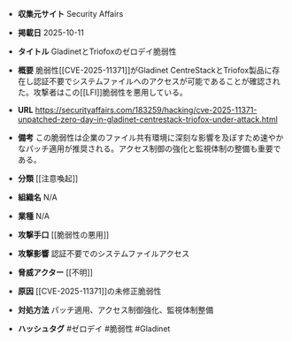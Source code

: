 - **収集元サイト**
Security Affairs

- **掲載日**
2025-10-11

- **タイトル**
GladinetとTriofoxのゼロデイ脆弱性

- **概要**
脆弱性[[CVE-2025-11371]]がGladinet CentreStackとTriofox製品に存在し認証不要でシステムファイルへのアクセスが可能であることが確認された。攻撃者はこの[[LFI]]脆弱性を悪用している。

- **URL**
https://securityaffairs.com/183259/hacking/cve-2025-11371-unpatched-zero-day-in-gladinet-centrestack-triofox-under-attack.html

- **備考**
この脆弱性は企業のファイル共有環境に深刻な影響を及ぼすため速やかなパッチ適用が推奨される。アクセス制御の強化と監視体制の整備も重要である。

- **分類**
[[注意喚起]]

- **組織名**
N/A

- **業種**
N/A

- **攻撃手口**
[[脆弱性の悪用]]

- **攻撃影響**
認証不要でのシステムファイルアクセス

- **脅威アクター**
[[不明]]

- **原因**
[[CVE-2025-11371]]の未修正脆弱性

- **対処方法**
パッチ適用、アクセス制御強化、監視体制整備

- **ハッシュタグ**
#ゼロデイ #脆弱性 #Gladinet
